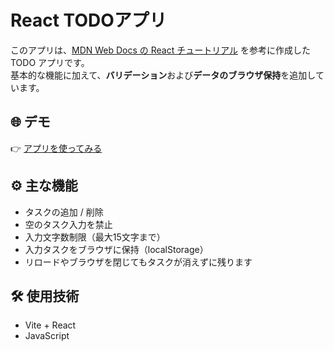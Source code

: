 # React TODOアプリ

このアプリは、[MDN Web Docs の React チュートリアル](https://developer.mozilla.org/ja/docs/Learn_web_development/Core/Frameworks_libraries/React_getting_started) を参考に作成した TODO アプリです。  
基本的な機能に加えて、**バリデーション**および**データのブラウザ保持**を追加しています。

## 🌐 デモ

👉 [アプリを使ってみる](https://nihonium.github.io/__todoApp250416/)

## ⚙️ 主な機能

- タスクの追加 / 削除
- 空のタスク入力を禁止
- 入力文字数制限（最大15文字まで）
- 入力タスクをブラウザに保持（localStorage）
 - リロードやブラウザを閉じてもタスクが消えずに残ります

## 🛠 使用技術

- Vite + React
- JavaScript
